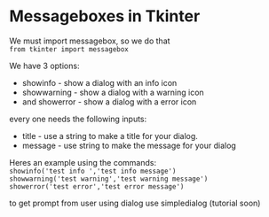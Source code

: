 # Messageboxes in Tkinter

 We must import messagebox, so we do that\
`from tkinter import messagebox`

We have 3 options: 
- showinfo - show a dialog with an info icon
- showwarning - show a dialog with a warning icon
- and showerror - show a dialog with a error icon

every one needs the following inputs:
- title - use a string to make a title for your dialog.
- message - use string to make the message for your dialog

Heres an example using the commands:\
`showinfo('test info ','test info message')`\
`showwarning('test warning','test warning message')`\
`showerror('test error','test error message')`


to get prompt from user using dialog use simpledialog (tutorial soon)
